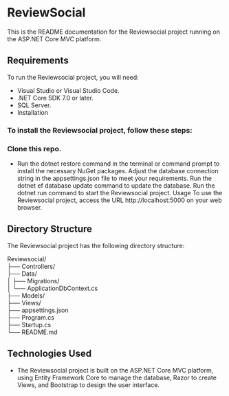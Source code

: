 # ReviewSocial

This is the README documentation for the Reviewsocial project running on the ASP.NET Core MVC platform.

## Requirements
To run the Reviewsocial project, you will need:

- Visual Studio or Visual Studio Code.
- .NET Core SDK 7.0 or later.
- SQL Server.
- Installation
### To install the Reviewsocial project, follow these steps:

### Clone this repo.
* Run the dotnet restore command in the terminal or command prompt to install the necessary NuGet packages.
Adjust the database connection string in the appsettings.json file to meet your requirements.
Run the dotnet ef database update command to update the database.
Run the dotnet run command to start the Reviewsocial project.
Usage
To use the Reviewsocial project, access the URL http://localhost:5000 on your web browser.

## Directory Structure
The Reviewsocial project has the following directory structure:

  Reviewsocial/ </br>
├── Controllers/ </br>
├── Data/ </br>
│   ├── Migrations/ </br>
│   └── ApplicationDbContext.cs </br>
├── Models/ </br>
├── Views/ </br>
├── appsettings.json </br>
├── Program.cs </br>
├── Startup.cs </br>
└── README.md </br>

## Technologies Used
* The Reviewsocial project is built on the ASP.NET Core MVC platform, using Entity Framework Core to manage the database, Razor to create Views, and Bootstrap to design the user interface.


